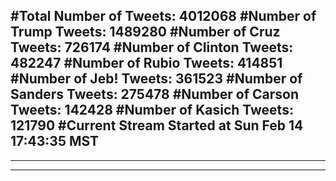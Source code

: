#Total Number of Tweets: 4012068 
#Number of Trump Tweets: 1489280
#Number of Cruz Tweets: 726174
#Number of Clinton Tweets: 482247
#Number of Rubio Tweets: 414851
#Number of Jeb! Tweets: 361523
#Number of Sanders Tweets: 275478
#Number of Carson Tweets: 142428
#Number of Kasich Tweets: 121790
#Current Stream Started at Sun Feb 14 17:43:35 MST
---
---
---
